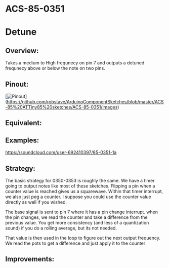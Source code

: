 # ACS-85-0351
Detune
==============

## Overview:
Takes a medium to High frequnecy on pin 7 and outputs a detuned frequnecy above or below the note on two pins.


 
 
## Pinout:
[![Pinout](https://github.com/robstave/ArduinoComponentSketches/blob/master/ACS-85%20ATTiny85%20sketches/ACS-85-0351/images/acs-85-0351.png)] (https://github.com/robstave/ArduinoComponentSketches/blob/master/ACS-85%20ATTiny85%20sketches/ACS-85-0351/images)


## Equivalent:


## Examples:
 https://soundcloud.com/user-692410397/85-0351-1a

## Strategy:
 The basic strategy for 0350-0353 is roughly the same.
We have a timer going to output notes like most of these sketches.  Flipping a pin when a counter value is reached gives us a squarewave.
Within that timer interrupt, we also just peg a counter.  I suppose you could use the counter value directly as well if you wished.


The base signal is sent to pin 7 where it has a pin change interrupt.  when the pin changes, we read the counter and take a difference from 
the previous value.  You get more consistency (and less of a quantization sound) if you do a rolling average, but its not needed.

That value is then used in the loop to figure out the next output frequency.  We read the pots to get a difference and just apply it to the counter

## Improvements:


